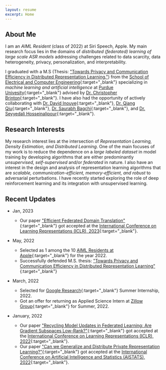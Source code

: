 ```yaml
---
layout: resume
excerpt: Home
---
```


## About Me

I am an _AIML Resident_ (class of 2022) at Siri Speech, Apple. My main research focus lies in the domains of _distributed (federated) learning of large scale ASR models_ addressing challenges related to data scarcity, data heterogeneity, privacy, personalization, and interpretability.

I graduated with a M.S (Thesis: ["Towards Privacy and Communication Efficiency in Distributed Representation Learning."](/publications#t1)) from the [School of Electrical and Computer Engineering](https://engineering.purdue.edu/ECE){:target="_blank"} specializing in _machine learning and artificial intelligence_ at [Purdue Univesity](https://www.purdue.edu/){:target="_blank"} advised by [Dr. Christopher Brinton](http://www.cbrinton.net/){:target="_blank"}. I have also had the opportunity of actively collaborating with [Dr. David Inouye](https://www.davidinouye.com){:target="_blank"}, [Dr. Qiang Qiu](https://web.ics.purdue.edu/~qqiu/){:target="_blank"}, [Dr. Saurabh Bagchi](https://engineering.purdue.edu/~sbagchi/){:target="_blank"}, and [Dr. Seyyedali Hosseinalipour](https://sites.google.com/ncsu.edu/seyyedalihosseinalipour){:target="_blank"}.

<!--
I received my Bachelor's degree in [Electrical and Electronics Engineering](https://eee.nitk.ac.in/){:target="_blank"} from the [National Institute of Technology Karnataka](https://www.nitk.ac.in/){:target="_blank"} in 2015. My Bachelor's thesis focused on "Supervised and Unsupervised Techniques for Image Segmentation" advised by [Dr. Ashvini Chaturvedi](https://ece.nitk.ac.in/professor/ashvini-chaturvedi){:target="_blank"}. I also collaborated with [Dr. K Manjunatha Sharma](https://eee.nitk.ac.in/professor/KMS){:target="_blank"} on miniprojects to develop smart-switches using signal processing and ML techniques.

Prior to joining Purdue, I worked for a year as a Research Scientist at a California-based AI-solutions startup [Foundation AI](https://www.foundationai.com/){:target="_blank"} and for over 3 years as Data Scientist at a Bangalore-based healthcare startup [Practo](https://www.practo.com/){:target="_blank"}. During my time in the industry, I have built scalable ML solutions deployed in production tackling real-world problems by leveraging advances in computer vision (CV), Natural Language Processing (NLP) and Deep Learning (DL).
-->

## Research Interests
My research interest lies at the intersection of _Representation Learning, Density Estimation, and Distributed Learning_. One of the main focuses of my work is to reduce the dependence on a  _large labeled dataset_ in model training by developing algorithms that are either predominantly  _unsupervised, self-supervised_ and/or _federated_ in nature. I also have an interest in the design and analysis of representation learning algorithms that are _scalable, communication-efficient, memory-efficient, and robust_ to adversarial perturbations. I have recently started exploring the role of deep reinforcement learning and its integration with unsupervised learning.

## Recent Updates

- Jan, 2023
    - Our paper ["Efficient Federated Domain Translation"](https://openreview.net/forum?id=uhLAcrAZ9cJ){:target="_blank"} got accepted at the [International Conference on Learning Representations (ICLR), 2023](https://iclr.cc/){:target="_blank"}.

- May, 2022
    - Selected as 1 among the 10 [AIML Residents at Apple](https://machinelearning.apple.com/updates/aiml-residency-program-application){:target="_blank"} for the year 2022.
    - Successfully defended M.S. thesis: ["Towards Privacy and Communication Efficiency in Distributed Representation Learning"](https://hammer.purdue.edu/articles/thesis/Towards_Privacy_and_Communication_Efficiency_in_Distributed_Representation_Learning/20029550/1){:target="_blank"}
<!-- - We submitted our paper "Efficient Federated Domain Translation" to [NeurIPS, 2022](https://nips.cc/Conferences/2022/Dates){:target="_blank"} -->

- March, 2022
    - Selected for [Google Research](https://research.google/){:target="_blank"} Summer Internship, 2022.
    - Got an offer for returning as Applied Science Intern at [Zillow Group](https://www.zillowgroup.com/){:target="_blank"} for Summer, 2022.

- January, 2022
    - Our paper ["Recycling Model Updates in Federated Learning: Are Gradient Subspaces Low-Rank?"](https://openreview.net/forum?id=B7ZbqNLDn-_){:target="_blank"} got accepted at the [International Conference on Learning Representations (ICLR), 2022](https://iclr.cc/){:target="_blank"}.
    - Our paper ["Can we Generalize and Distribute Private Representation Learning?"](https://proceedings.mlr.press/v151/shams-azam22a.html){:target="_blank"} got accepted at the [International Conference on Artificial Intelligence and Statistics (AISTATS), 2022](http://aistats.org/aistats2022/){:target="_blank"}.
<!-- - Our paper ["Multi-Stage Hybrid Federated Learning over Large-Scale Wireless Fog Networks"](https://ieeexplore.ieee.org/document/9705093){:target="_blank"} got accepted at [IEEE/ACM Transactions on Networking Journal](https://newslab.ece.ohio-state.edu/ton/){:target="_blank"}.-->
<!-- - Conference submission to [ICLR 2022](https://iclr.cc/){:target="_blank"}: Rank Deficiency of SGD: A Gradient-Space Exploration and it's Exploitation in Federated Learning. -->
<!-- - 2021--->
<!-- - Our paper ["A Generalized and Distributable Generative Model for Private Representation Learning"](https://openreview.net/forum?id=cRKEnMKHY_z){:target="_blank"} got accepted at the [NeurIPS Workshop on Deep Generative Models and Downstream Applications 2021](https://dgms-and-applications.github.io/2021/){:target="_blank"}.-->
<!-- - Our paper ["Semi-decentralized Federated Learning with Cooperative D2D Local Model Aggregations"](https://ieeexplore.ieee.org/abstract/document/9562522){:target="_blank"} got accepted at [IEEE Journal on Selected Areas in Communication (JSAC)](https://www.comsoc.org/publications/journals/ieee-jsac){:target="_blank"}. An abridged version ["Federated Learning Beyond the Star: Local D2D Model Consensus with Global Cluster Sampling"](https://arxiv.org/abs/2109.03350){:target="_blank"} also got accepted at [IEEE Globecom](https://globecom2021.ieee-globecom.org/){:target="_blank"}, 2021.-->
<!-- - Our paper ["Multi-Stage Hybrid Federated Learning over Large-Scale Wireless Fog Networks"](https://arxiv.org/abs/2007.09511){:target="_blank"} received a _minor revision_ decision from the [IEEE/ACM Transactions on Networking Journal](https://newslab.ece.ohio-state.edu/ton/){:target="_blank"}.-->
